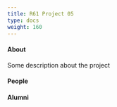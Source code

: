 ```yaml
---
title: R61 Project 05
type: docs
weight: 160
---
```


#### About
Some description about the project

#### People

#### Alumni